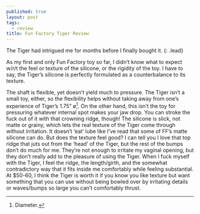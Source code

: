 ```yaml
---
published: true
layout: post
tags:
  - review
title: Fun Factory Tiger Review
---
```

The Tiger had intrigued me for months before I finally bought it.
{: .lead}

As my first and only Fun Factory toy so far, I didn’t know what to expect w/r/t the feel or texture of the silicone, or the rigidity of the toy. I have to say, the Tiger’s silicone is perfectly formulated as a counterbalance to its texture.
<!--break-->

The shaft is flexible, yet doesn’t yield much to pressure. The Tiger isn’t a small toy, either, so the flexibility helps without taking away from one’s experience of Tiger’s 1.75” ø[^1]. On the other hand, this isn’t the toy for pressuring whatever internal spot makes your jaw drop. You can stroke the fuck out of it with that crowning ridge, though! The silicone is slick, not matte or grainy, which lets the real texture of the Tiger come through without irritation. It doesn’t ‘eat’ lube like I’ve read that some of FF’s matte silicone can do.
But does the texture feel good?
I can tell you I love that top ridge that juts out from the ‘head’ of the Tiger, but the rest of the bumps don’t do much for me. They’re not enough to irritate my vaginal opening, but they don’t really add to the pleasure of using the Tiger. When I fuck myself with the Tiger, I feel the ridge, the length/girth, and the somewhat contradictory way that it fits inside me comfortably while feeling substantial.
At $50-60, I think the Tiger is worth it if you know you like texture but want something that you can use without being bowled over by irritating details or waves/bumps so large you can’t comfortably thrust. 

[^1]: 
	Diameter.
